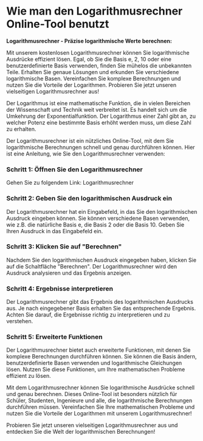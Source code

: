 Wie man den Logarithmusrechner Online-Tool benutzt
==================================================

**Logarithmusrechner - Präzise logarithmische Werte berechnen:**

Mit unserem kostenlosen Logarithmusrechner können Sie logarithmische Ausdrücke effizient lösen. Egal, ob Sie die Basis e, 2, 10 oder eine benutzerdefinierte Basis verwenden, finden Sie mühelos die unbekannten Teile. Erhalten Sie genaue Lösungen und erkunden Sie verschiedene logarithmische Basen. Vereinfachen Sie komplexe Berechnungen und nutzen Sie die Vorteile der Logarithmen. Probieren Sie jetzt unseren vielseitigen Logarithmusrechner aus!

Der Logarithmus ist eine mathematische Funktion, die in vielen Bereichen der Wissenschaft und Technik weit verbreitet ist. Es handelt sich um die Umkehrung der Exponentialfunktion. Der Logarithmus einer Zahl gibt an, zu welcher Potenz eine bestimmte Basis erhöht werden muss, um diese Zahl zu erhalten.

Der Logarithmusrechner ist ein nützliches Online-Tool, mit dem Sie logarithmische Berechnungen schnell und genau durchführen können. Hier ist eine Anleitung, wie Sie den Logarithmusrechner verwenden:

### Schritt 1: Öffnen Sie den Logarithmusrechner

Gehen Sie zu folgendem Link: Logarithmusrechner

### Schritt 2: Geben Sie den logarithmischen Ausdruck ein

Der Logarithmusrechner hat ein Eingabefeld, in das Sie den logarithmischen Ausdruck eingeben können. Sie können verschiedene Basen verwenden, wie z.B. die natürliche Basis e, die Basis 2 oder die Basis 10. Geben Sie Ihren Ausdruck in das Eingabefeld ein.

### Schritt 3: Klicken Sie auf "Berechnen"

Nachdem Sie den logarithmischen Ausdruck eingegeben haben, klicken Sie auf die Schaltfläche "Berechnen". Der Logarithmusrechner wird den Ausdruck analysieren und das Ergebnis anzeigen.

### Schritt 4: Ergebnisse interpretieren

Der Logarithmusrechner gibt das Ergebnis des logarithmischen Ausdrucks aus. Je nach eingegebener Basis erhalten Sie das entsprechende Ergebnis. Achten Sie darauf, die Ergebnisse richtig zu interpretieren und zu verstehen.

### Schritt 5: Erweiterte Funktionen

Der Logarithmusrechner bietet auch erweiterte Funktionen, mit denen Sie komplexe Berechnungen durchführen können. Sie können die Basis ändern, benutzerdefinierte Basen verwenden und logarithmische Gleichungen lösen. Nutzen Sie diese Funktionen, um Ihre mathematischen Probleme effizient zu lösen.

Mit dem Logarithmusrechner können Sie logarithmische Ausdrücke schnell und genau berechnen. Dieses Online-Tool ist besonders nützlich für Schüler, Studenten, Ingenieure und alle, die logarithmische Berechnungen durchführen müssen. Vereinfachen Sie Ihre mathematischen Probleme und nutzen Sie die Vorteile der Logarithmen mit unserem Logarithmusrechner!

Probieren Sie jetzt unseren vielseitigen Logarithmusrechner aus und entdecken Sie die Welt der logarithmischen Berechnungen!